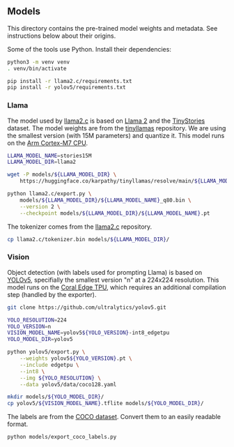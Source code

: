 ## Models

This directory contains the pre-trained model weights and metadata. See instructions below about their origins.

Some of the tools use Python. Install their dependencies:

```bash
python3 -m venv venv
. venv/bin/activate

pip install -r llama2.c/requirements.txt
pip install -r yolov5/requirements.txt

```

### Llama

The model used by [llama2.c](https://github.com/karpathy/llama2.c) is based on [Llama 2](https://ai.meta.com/llama/) and the [TinyStories](https://huggingface.co/datasets/roneneldan/TinyStories) dataset. The model weights are from the [tinyllamas](https://huggingface.co/karpathy/tinyllamas/tree/main) repository. We are using the smallest version (with 15M parameters) and quantize it. This model runs on the [Arm Cortex-M7 CPU](https://developer.arm.com/Processors/Cortex-M7).


```bash
LLAMA_MODEL_NAME=stories15M
LLAMA_MODEL_DIR=llama2

wget -P models/${LLAMA_MODEL_DIR} \
    https://huggingface.co/karpathy/tinyllamas/resolve/main/${LLAMA_MODEL_NAME}.pt

python llama2.c/export.py \
    models/${LLAMA_MODEL_DIR}/${LLAMA_MODEL_NAME}_q80.bin \
    --version 2 \
    --checkpoint models/${LLAMA_MODEL_DIR}/${LLAMA_MODEL_NAME}.pt
```

The tokenizer comes from the [llama2.c](https://github.com/karpathy/llama2.c) repository.

```bash
cp llama2.c/tokenizer.bin models/${LLAMA_MODEL_DIR}/
```

### Vision

Object detection (with labels used for prompting Llama) is based on [YOLOv5](https://github.com/ultralytics/yolov5), specifially the smallest version "n" at a 224x224 resolution. This model runs on the [Coral Edge TPU](https://coral.ai/technology/), which requires an additional compilation step (handled by the exporter).

```bash
git clone https://github.com/ultralytics/yolov5.git

YOLO_RESOLUTION=224
YOLO_VERSION=n
VISION_MODEL_NAME=yolov5${YOLO_VERSION}-int8_edgetpu
YOLO_MODEL_DIR=yolov5

python yolov5/export.py \
    --weights yolov5${YOLO_VERSION}.pt \
    --include edgetpu \
    --int8 \
    --img ${YOLO_RESOLUTION} \
    --data yolov5/data/coco128.yaml

mkdir models/${YOLO_MODEL_DIR}/
cp yolov5/${VISION_MODEL_NAME}.tflite models/${YOLO_MODEL_DIR}/
```

The labels are from the [COCO dataset](https://cocodataset.org/). Convert them to an easily readable format.

```bash
python models/export_coco_labels.py
```
